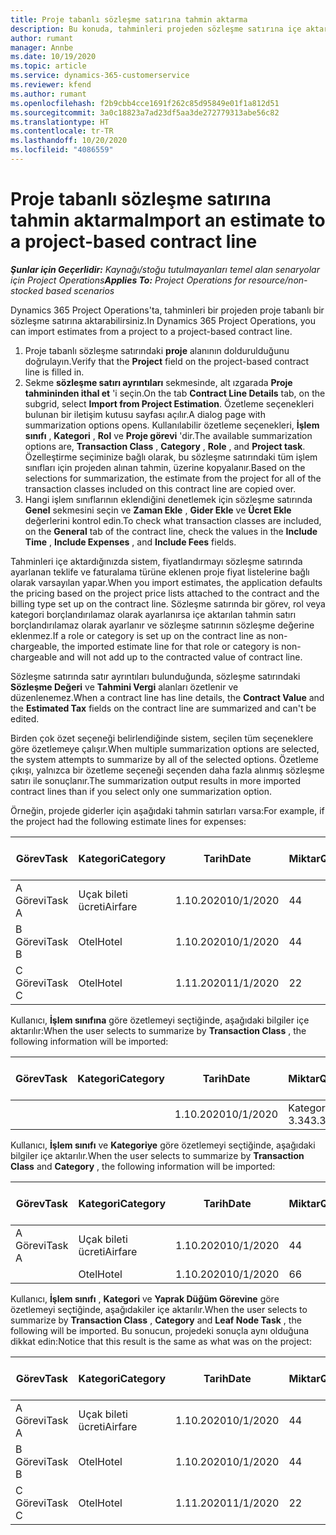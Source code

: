 ```yaml
---
title: Proje tabanlı sözleşme satırına tahmin aktarma
description: Bu konuda, tahminleri projeden sözleşme satırına içe aktarma hakkında bilgiler sağlanmaktadır.
author: rumant
manager: Annbe
ms.date: 10/19/2020
ms.topic: article
ms.service: dynamics-365-customerservice
ms.reviewer: kfend
ms.author: rumant
ms.openlocfilehash: f2b9cbb4cce1691f262c85d95849e01f1a812d51
ms.sourcegitcommit: 3a0c18823a7ad23df5aa3de272779313abe56c82
ms.translationtype: HT
ms.contentlocale: tr-TR
ms.lasthandoff: 10/20/2020
ms.locfileid: "4086559"
---
```

# <a name="import-an-estimate-to-a-project-based-contract-line"></a><span data-ttu-id="ec868-103">Proje tabanlı sözleşme satırına tahmin aktarma</span><span class="sxs-lookup"><span data-stu-id="ec868-103">Import an estimate to a project-based contract line</span></span>

<span data-ttu-id="ec868-104">_**Şunlar için Geçerlidir:** Kaynağı/stoğu tutulmayanları temel alan senaryolar için Project Operations_</span><span class="sxs-lookup"><span data-stu-id="ec868-104">_**Applies To:** Project Operations for resource/non-stocked based scenarios_</span></span>

<span data-ttu-id="ec868-105">Dynamics 365 Project Operations'ta, tahminleri bir projeden proje tabanlı bir sözleşme satırına aktarabilirsiniz.</span><span class="sxs-lookup"><span data-stu-id="ec868-105">In Dynamics 365 Project Operations, you can import estimates from a project to a project-based contract line.</span></span>

1. <span data-ttu-id="ec868-106">Proje tabanlı sözleşme satırındaki **proje** alanının doldurulduğunu doğrulayın.</span><span class="sxs-lookup"><span data-stu-id="ec868-106">Verify that the **Project** field on the project-based contract line is filled in.</span></span>
2. <span data-ttu-id="ec868-107">Sekme **sözleşme satırı ayrıntıları** sekmesinde, alt ızgarada **Proje tahmininden ithal et** 'i seçin.</span><span class="sxs-lookup"><span data-stu-id="ec868-107">On the tab **Contract Line Details** tab, on the subgrid, select **Import from Project Estimation**.</span></span> <span data-ttu-id="ec868-108">Özetleme seçenekleri bulunan bir iletişim kutusu sayfası açılır.</span><span class="sxs-lookup"><span data-stu-id="ec868-108">A dialog page with summarization options opens.</span></span> <span data-ttu-id="ec868-109">Kullanılabilir özetleme seçenekleri, **İşlem sınıfı** , **Kategori** , **Rol** ve **Proje görevi** 'dir.</span><span class="sxs-lookup"><span data-stu-id="ec868-109">The available summarization options are, **Transaction Class** , **Category** , **Role** , and **Project task**.</span></span> <span data-ttu-id="ec868-110">Özelleştirme seçiminize bağlı olarak, bu sözleşme satırındaki tüm işlem sınıfları için projeden alınan tahmin, üzerine kopyalanır.</span><span class="sxs-lookup"><span data-stu-id="ec868-110">Based on the selections for summarization, the estimate from the project for all of the transaction classes included on this contract line are copied over.</span></span> 
3. <span data-ttu-id="ec868-111">Hangi işlem sınıflarının eklendiğini denetlemek için sözleşme satırında **Genel** sekmesini seçin ve **Zaman Ekle** , **Gider Ekle** ve **Ücret Ekle** değerlerini kontrol edin.</span><span class="sxs-lookup"><span data-stu-id="ec868-111">To check what transaction classes are included, on the **General** tab of the contract line, check the values in the **Include Time** , **Include Expenses** , and **Include Fees** fields.</span></span>

<span data-ttu-id="ec868-112">Tahminleri içe aktardığınızda sistem, fiyatlandırmayı sözleşme satırında ayarlanan teklife ve faturalama türüne eklenen proje fiyat listelerine bağlı olarak varsayılan yapar.</span><span class="sxs-lookup"><span data-stu-id="ec868-112">When you import estimates, the application defaults the pricing based on the project price lists attached to the contract and the billing type set up on the contract line.</span></span> <span data-ttu-id="ec868-113">Sözleşme satırında bir görev, rol veya kategori borçlandırılamaz olarak ayarlanırsa içe aktarılan tahmin satırı borçlandırılamaz olarak ayarlanır ve sözleşme satırının sözleşme değerine eklenmez.</span><span class="sxs-lookup"><span data-stu-id="ec868-113">If a role or category is set up on the contract line as non-chargeable, the imported estimate line for that role or category is non-chargeable and will not add up to the contracted value of contract line.</span></span>

<span data-ttu-id="ec868-114">Sözleşme satırında satır ayrıntıları bulunduğunda, sözleşme satırındaki **Sözleşme Değeri** ve **Tahmini Vergi** alanları özetlenir ve düzenlenemez.</span><span class="sxs-lookup"><span data-stu-id="ec868-114">When a contract line has line details, the **Contract Value** and the **Estimated Tax** fields on the contract line are summarized and can't be edited.</span></span>

<span data-ttu-id="ec868-115">Birden çok özet seçeneği belirlendiğinde sistem, seçilen tüm seçeneklere göre özetlemeye çalışır.</span><span class="sxs-lookup"><span data-stu-id="ec868-115">When multiple summarization options are selected, the system attempts to summarize by all of the selected options.</span></span> <span data-ttu-id="ec868-116">Özetleme çıkışı, yalnızca bir özetleme seçeneği seçenden daha fazla alınmış sözleşme satırı ile sonuçlanır.</span><span class="sxs-lookup"><span data-stu-id="ec868-116">The summarization output results in more imported contract lines than if you select only one summarization option.</span></span>

<span data-ttu-id="ec868-117">Örneğin, projede giderler için aşağıdaki tahmin satırları varsa:</span><span class="sxs-lookup"><span data-stu-id="ec868-117">For example, if the project had the following estimate lines for expenses:</span></span>

| <span data-ttu-id="ec868-118">Görev</span><span class="sxs-lookup"><span data-stu-id="ec868-118">Task</span></span> | <span data-ttu-id="ec868-119">Kategori</span><span class="sxs-lookup"><span data-stu-id="ec868-119">Category</span></span> | <span data-ttu-id="ec868-120">Tarih</span><span class="sxs-lookup"><span data-stu-id="ec868-120">Date</span></span> | <span data-ttu-id="ec868-121">Miktar</span><span class="sxs-lookup"><span data-stu-id="ec868-121">Quantity</span></span> | <span data-ttu-id="ec868-122">Birim fiyatı</span><span class="sxs-lookup"><span data-stu-id="ec868-122">Unit price</span></span> | <span data-ttu-id="ec868-123">Miktar</span><span class="sxs-lookup"><span data-stu-id="ec868-123">Amount</span></span> |
| --- | --- | --- | --- | --- | --- |
| <span data-ttu-id="ec868-124">A Görevi</span><span class="sxs-lookup"><span data-stu-id="ec868-124">Task A</span></span> | <span data-ttu-id="ec868-125">Uçak bileti ücreti</span><span class="sxs-lookup"><span data-stu-id="ec868-125">Airfare</span></span> | <span data-ttu-id="ec868-126">1.10.2020</span><span class="sxs-lookup"><span data-stu-id="ec868-126">10/1/2020</span></span> | <span data-ttu-id="ec868-127">4</span><span class="sxs-lookup"><span data-stu-id="ec868-127">4</span></span> | <span data-ttu-id="ec868-128">400</span><span class="sxs-lookup"><span data-stu-id="ec868-128">400</span></span> | <span data-ttu-id="ec868-129">1600</span><span class="sxs-lookup"><span data-stu-id="ec868-129">1600</span></span> |
| <span data-ttu-id="ec868-130">B Görevi</span><span class="sxs-lookup"><span data-stu-id="ec868-130">Task B</span></span> | <span data-ttu-id="ec868-131">Otel</span><span class="sxs-lookup"><span data-stu-id="ec868-131">Hotel</span></span> | <span data-ttu-id="ec868-132">1.10.2020</span><span class="sxs-lookup"><span data-stu-id="ec868-132">10/1/2020</span></span> | <span data-ttu-id="ec868-133">4</span><span class="sxs-lookup"><span data-stu-id="ec868-133">4</span></span> | <span data-ttu-id="ec868-134">200</span><span class="sxs-lookup"><span data-stu-id="ec868-134">200</span></span> | <span data-ttu-id="ec868-135">800</span><span class="sxs-lookup"><span data-stu-id="ec868-135">800</span></span> |
| <span data-ttu-id="ec868-136">C Görevi</span><span class="sxs-lookup"><span data-stu-id="ec868-136">Task C</span></span> | <span data-ttu-id="ec868-137">Otel</span><span class="sxs-lookup"><span data-stu-id="ec868-137">Hotel</span></span> | <span data-ttu-id="ec868-138">1.11.2020</span><span class="sxs-lookup"><span data-stu-id="ec868-138">11/1/2020</span></span> | <span data-ttu-id="ec868-139">2</span><span class="sxs-lookup"><span data-stu-id="ec868-139">2</span></span> | <span data-ttu-id="ec868-140">200</span><span class="sxs-lookup"><span data-stu-id="ec868-140">200</span></span> | <span data-ttu-id="ec868-141">400</span><span class="sxs-lookup"><span data-stu-id="ec868-141">400</span></span> |

<span data-ttu-id="ec868-142">Kullanıcı, **İşlem sınıfına** göre özetlemeyi seçtiğinde, aşağıdaki bilgiler içe aktarılır:</span><span class="sxs-lookup"><span data-stu-id="ec868-142">When the user selects to summarize by **Transaction Class** , the following information will be imported:</span></span>

| <span data-ttu-id="ec868-143">Görev</span><span class="sxs-lookup"><span data-stu-id="ec868-143">Task</span></span> | <span data-ttu-id="ec868-144">Kategori</span><span class="sxs-lookup"><span data-stu-id="ec868-144">Category</span></span> | <span data-ttu-id="ec868-145">Tarih</span><span class="sxs-lookup"><span data-stu-id="ec868-145">Date</span></span> | <span data-ttu-id="ec868-146">Miktar</span><span class="sxs-lookup"><span data-stu-id="ec868-146">Quantity</span></span> | <span data-ttu-id="ec868-147">Birim fiyatı</span><span class="sxs-lookup"><span data-stu-id="ec868-147">Unit price</span></span> | <span data-ttu-id="ec868-148">Miktar</span><span class="sxs-lookup"><span data-stu-id="ec868-148">Amount</span></span> |
| --- | --- | --- | --- | --- | --- |
| &nbsp;  | &nbsp;  | <span data-ttu-id="ec868-149">1.10.2020</span><span class="sxs-lookup"><span data-stu-id="ec868-149">10/1/2020</span></span> | <span data-ttu-id="ec868-150">Kategori 3.34</span><span class="sxs-lookup"><span data-stu-id="ec868-150">3.34</span></span> | <span data-ttu-id="ec868-151">840</span><span class="sxs-lookup"><span data-stu-id="ec868-151">840</span></span> | <span data-ttu-id="ec868-152">Kategori 2800</span><span class="sxs-lookup"><span data-stu-id="ec868-152">2800</span></span> |

<span data-ttu-id="ec868-153">Kullanıcı, **İşlem sınıfı** ve **Kategoriye** göre özetlemeyi seçtiğinde, aşağıdaki bilgiler içe aktarılır.</span><span class="sxs-lookup"><span data-stu-id="ec868-153">When the user selects to summarize by **Transaction Class** and **Category** , the following information will be imported:</span></span>

| <span data-ttu-id="ec868-154">Görev</span><span class="sxs-lookup"><span data-stu-id="ec868-154">Task</span></span> | <span data-ttu-id="ec868-155">Kategori</span><span class="sxs-lookup"><span data-stu-id="ec868-155">Category</span></span> | <span data-ttu-id="ec868-156">Tarih</span><span class="sxs-lookup"><span data-stu-id="ec868-156">Date</span></span> | <span data-ttu-id="ec868-157">Miktar</span><span class="sxs-lookup"><span data-stu-id="ec868-157">Quantity</span></span> | <span data-ttu-id="ec868-158">Birim fiyatı</span><span class="sxs-lookup"><span data-stu-id="ec868-158">Unit price</span></span> | <span data-ttu-id="ec868-159">Miktar</span><span class="sxs-lookup"><span data-stu-id="ec868-159">Amount</span></span> |
| --- | --- | --- | --- | --- | --- |
| <span data-ttu-id="ec868-160">A Görevi</span><span class="sxs-lookup"><span data-stu-id="ec868-160">Task A</span></span> | <span data-ttu-id="ec868-161">Uçak bileti ücreti</span><span class="sxs-lookup"><span data-stu-id="ec868-161">Airfare</span></span> | <span data-ttu-id="ec868-162">1.10.2020</span><span class="sxs-lookup"><span data-stu-id="ec868-162">10/1/2020</span></span> | <span data-ttu-id="ec868-163">4</span><span class="sxs-lookup"><span data-stu-id="ec868-163">4</span></span> | <span data-ttu-id="ec868-164">400</span><span class="sxs-lookup"><span data-stu-id="ec868-164">400</span></span> | <span data-ttu-id="ec868-165">1600</span><span class="sxs-lookup"><span data-stu-id="ec868-165">1600</span></span> |
| &nbsp;  | <span data-ttu-id="ec868-166">Otel</span><span class="sxs-lookup"><span data-stu-id="ec868-166">Hotel</span></span> | <span data-ttu-id="ec868-167">1.10.2020</span><span class="sxs-lookup"><span data-stu-id="ec868-167">10/1/2020</span></span> | <span data-ttu-id="ec868-168">6</span><span class="sxs-lookup"><span data-stu-id="ec868-168">6</span></span> | <span data-ttu-id="ec868-169">200</span><span class="sxs-lookup"><span data-stu-id="ec868-169">200</span></span> | <span data-ttu-id="ec868-170">1200</span><span class="sxs-lookup"><span data-stu-id="ec868-170">1200</span></span> |

<span data-ttu-id="ec868-171">Kullanıcı, **İşlem sınıfı** , **Kategori** ve **Yaprak Düğüm Görevine** göre özetlemeyi seçtiğinde, aşağıdakiler içe aktarılır.</span><span class="sxs-lookup"><span data-stu-id="ec868-171">When the user selects to summarize by **Transaction Class** , **Category** and **Leaf Node Task** , the following will be imported.</span></span> <span data-ttu-id="ec868-172">Bu sonucun, projedeki sonuçla aynı olduğuna dikkat edin:</span><span class="sxs-lookup"><span data-stu-id="ec868-172">Notice that this result is the same as what was on the project:</span></span>

| <span data-ttu-id="ec868-173">Görev</span><span class="sxs-lookup"><span data-stu-id="ec868-173">Task</span></span> | <span data-ttu-id="ec868-174">Kategori</span><span class="sxs-lookup"><span data-stu-id="ec868-174">Category</span></span> | <span data-ttu-id="ec868-175">Tarih</span><span class="sxs-lookup"><span data-stu-id="ec868-175">Date</span></span> | <span data-ttu-id="ec868-176">Miktar</span><span class="sxs-lookup"><span data-stu-id="ec868-176">Quantity</span></span> | <span data-ttu-id="ec868-177">Birim fiyatı</span><span class="sxs-lookup"><span data-stu-id="ec868-177">Unit price</span></span> | <span data-ttu-id="ec868-178">Miktar</span><span class="sxs-lookup"><span data-stu-id="ec868-178">Amount</span></span> |
| --- | --- | --- | --- | --- | --- |
| <span data-ttu-id="ec868-179">A Görevi</span><span class="sxs-lookup"><span data-stu-id="ec868-179">Task A</span></span> | <span data-ttu-id="ec868-180">Uçak bileti ücreti</span><span class="sxs-lookup"><span data-stu-id="ec868-180">Airfare</span></span> | <span data-ttu-id="ec868-181">1.10.2020</span><span class="sxs-lookup"><span data-stu-id="ec868-181">10/1/2020</span></span> | <span data-ttu-id="ec868-182">4</span><span class="sxs-lookup"><span data-stu-id="ec868-182">4</span></span> | <span data-ttu-id="ec868-183">400</span><span class="sxs-lookup"><span data-stu-id="ec868-183">400</span></span> | <span data-ttu-id="ec868-184">1600</span><span class="sxs-lookup"><span data-stu-id="ec868-184">1600</span></span> |
| <span data-ttu-id="ec868-185">B Görevi</span><span class="sxs-lookup"><span data-stu-id="ec868-185">Task B</span></span> | <span data-ttu-id="ec868-186">Otel</span><span class="sxs-lookup"><span data-stu-id="ec868-186">Hotel</span></span> | <span data-ttu-id="ec868-187">1.10.2020</span><span class="sxs-lookup"><span data-stu-id="ec868-187">10/1/2020</span></span> | <span data-ttu-id="ec868-188">4</span><span class="sxs-lookup"><span data-stu-id="ec868-188">4</span></span> | <span data-ttu-id="ec868-189">200</span><span class="sxs-lookup"><span data-stu-id="ec868-189">200</span></span> | <span data-ttu-id="ec868-190">800</span><span class="sxs-lookup"><span data-stu-id="ec868-190">800</span></span> |
| <span data-ttu-id="ec868-191">C Görevi</span><span class="sxs-lookup"><span data-stu-id="ec868-191">Task C</span></span> | <span data-ttu-id="ec868-192">Otel</span><span class="sxs-lookup"><span data-stu-id="ec868-192">Hotel</span></span> | <span data-ttu-id="ec868-193">1.11.2020</span><span class="sxs-lookup"><span data-stu-id="ec868-193">11/1/2020</span></span> | <span data-ttu-id="ec868-194">2</span><span class="sxs-lookup"><span data-stu-id="ec868-194">2</span></span> | <span data-ttu-id="ec868-195">200</span><span class="sxs-lookup"><span data-stu-id="ec868-195">200</span></span> | <span data-ttu-id="ec868-196">400</span><span class="sxs-lookup"><span data-stu-id="ec868-196">400</span></span> |
